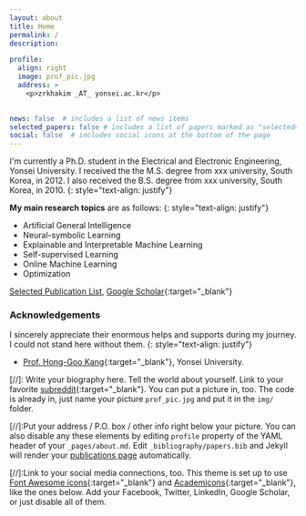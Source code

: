 ```yaml
---
layout: about
title: Home
permalink: /
description:  

profile:
  align: right
  image: prof_pic.jpg
  address: >
    <p>zrkhakim _AT_ yonsei.ac.kr</p>
    

news: false  # includes a list of news items
selected_papers: false # includes a list of papers marked as "selected={false}"
social: false  # includes social icons at the bottom of the page
---
```


I'm currently a Ph.D. student in the Electrical and Electronic Engineering, Yonsei University.
I received the the M.S. degree from xxx university, South Korea, in 2012. I also received the B.S. degree from xxx university, South Korea, in 2010.
{: style="text-align: justify"}


**My main research topics** are as follows: 
{: style="text-align: justify"}
- Artificial General Intelligence
- Neural-symbolic Learning
- Explainable and Interpretable Machine Learning
- Self-supervised Learning
- Online Machine Learning
- Optimization



[Selected Publication List](https://sijang.github.io/publications/),
[Google Scholar](https://scholar.google.co.kr/citations?user=I7zRmqkAAAAJ&hl=en){:target="\_blank"}


### **Acknowledgements**
I sincerely appreciate their enormous helps and supports during my journey. I could not stand here without them.
{: style="text-align: justify"}

- [Prof. Hong-Goo Kang](https://dsp.yonsei.ac.kr){:target="_blank"}, Yonsei University.



[//]: Write your biography here. Tell the world about yourself. Link to your favorite [subreddit](http://reddit.com){:target="\_blank"}. You can put a picture in, too. The code is already in, just name your picture `prof_pic.jpg` and put it in the `img/` folder.

[//]:Put your address / P.O. box / other info right below your picture. You can also disable any these elements by editing `profile` property of the YAML header of your `_pages/about.md`. Edit `_bibliography/papers.bib` and Jekyll will render your [publications page](/al-folio/publications/) automatically.

[//]:Link to your social media connections, too. This theme is set up to use [Font Awesome icons](http://fortawesome.github.io/Font-Awesome/){:target="\_blank"} and [Academicons](https://jpswalsh.github.io/academicons/){:target="\_blank"}, like the ones below. Add your Facebook, Twitter, LinkedIn, Google Scholar, or just disable all of them.
